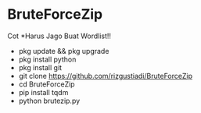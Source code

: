# BruteForceZip
Cot
*Harus Jago Buat Wordlist!!
* pkg update && pkg upgrade
* pkg install python
* pkg install git
* git clone https://github.com/rizgustiadi/BruteForceZip
* cd BruteForceZip
* pip install tqdm
* python brutezip.py
